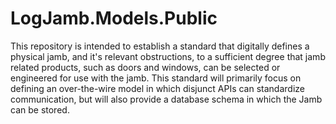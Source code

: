 # LogJamb.Models.Public
This repository is intended to establish a standard that digitally defines a physical jamb, and it's relevant obstructions, to a sufficient degree that jamb related products, such as doors and windows, can be selected or engineered for use with the jamb.  This standard will primarily focus on defining an over-the-wire model in which disjunct APIs can standardize communication, but will also  provide a database schema in which the Jamb can be stored.
